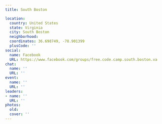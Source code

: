 ```yaml
---
title: South Boston

location:
  country: United States
  state: Virginia
  city: South Boston
  neighborhood: 
  coordinates: 36.698749, -78.901399
  plusCode: ''
social:
  name: Facebook
  URL: https://www.facebook.com/groups/free.code.camp.south.boston.va
chat:
  name: ''
  URL: ''
event:
  name: ''
  URL: ''
leaders:
- name: ''
  URL: ''
photos:
  old: 
  cover: ''
---
```

